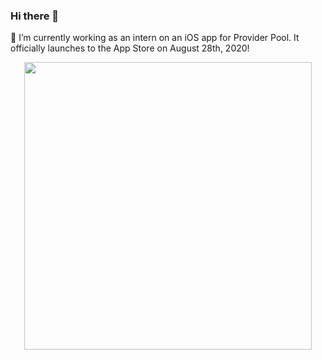### Hi there 👋
🔭 I’m currently working as an intern on an iOS app for Provider Pool. It officially launches to the App Store on August 28th, 2020!

<p align="center"> <img width="460" src="https://github.com/justingirgis/portfolblob/master/ezgif.com-optimize.gif">
</p>






<!--
**justingirgis/justingirgis** is a ✨ _special_ ✨ repository because its `README.md` (this file) appears on your GitHub profile.

Here are some ideas to get you started:


- 🌱 I’m currently learning ...
- 👯 I’m looking to collaborate on ...
- 🤔 I’m looking for help with ...
- 💬 Ask me about ...
- 📫 How to reach me: ...
- ⚡ Fun fact: ...
-->
